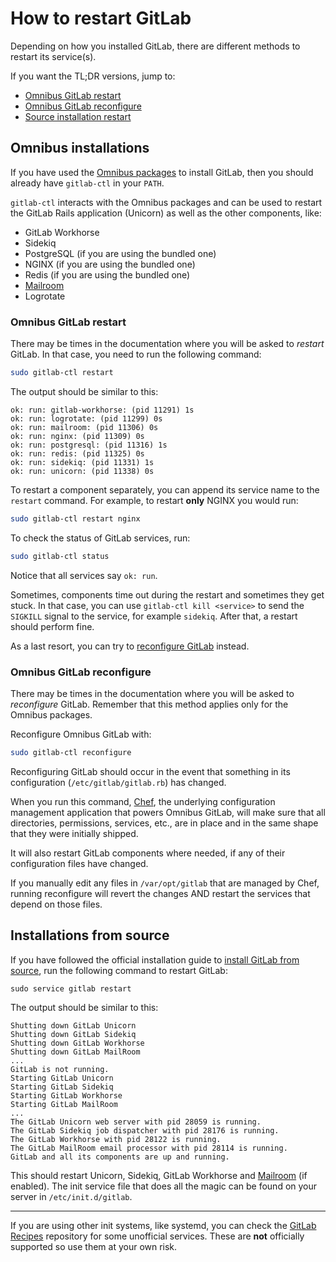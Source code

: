 # How to restart GitLab

Depending on how you installed GitLab, there are different methods to restart
its service(s).

If you want the TL;DR versions, jump to:

- [Omnibus GitLab restart](#omnibus-gitlab-restart)
- [Omnibus GitLab reconfigure](#omnibus-gitlab-reconfigure)
- [Source installation restart](#installations-from-source)

## Omnibus installations

If you have used the [Omnibus packages][omnibus-dl] to install GitLab, then
you should already have `gitlab-ctl` in your `PATH`.

`gitlab-ctl` interacts with the Omnibus packages and can be used to restart the
GitLab Rails application (Unicorn) as well as the other components, like:

- GitLab Workhorse
- Sidekiq
- PostgreSQL (if you are using the bundled one)
- NGINX (if you are using the bundled one)
- Redis (if you are using the bundled one)
- [Mailroom][]
- Logrotate

### Omnibus GitLab restart

There may be times in the documentation where you will be asked to _restart_
GitLab. In that case, you need to run the following command:

```bash
sudo gitlab-ctl restart
```

The output should be similar to this:

```
ok: run: gitlab-workhorse: (pid 11291) 1s
ok: run: logrotate: (pid 11299) 0s
ok: run: mailroom: (pid 11306) 0s
ok: run: nginx: (pid 11309) 0s
ok: run: postgresql: (pid 11316) 1s
ok: run: redis: (pid 11325) 0s
ok: run: sidekiq: (pid 11331) 1s
ok: run: unicorn: (pid 11338) 0s
```

To restart a component separately, you can append its service name to the
`restart` command. For example, to restart **only** NGINX you would run:

```bash
sudo gitlab-ctl restart nginx
```

To check the status of GitLab services, run:

```bash
sudo gitlab-ctl status
```

Notice that all services say `ok: run`.

Sometimes, components time out during the restart and sometimes they get stuck.
In that case, you can use `gitlab-ctl kill <service>` to send the `SIGKILL`
signal to the service, for example `sidekiq`. After that, a restart should
perform fine.

As a last resort, you can try to
[reconfigure GitLab](#omnibus-gitlab-reconfigure) instead.

### Omnibus GitLab reconfigure

There may be times in the documentation where you will be asked to _reconfigure_
GitLab. Remember that this method applies only for the Omnibus packages.

Reconfigure Omnibus GitLab with:

```bash
sudo gitlab-ctl reconfigure
```

Reconfiguring GitLab should occur in the event that something in its
configuration (`/etc/gitlab/gitlab.rb`) has changed.

When you run this command, [Chef], the underlying configuration management
application that powers Omnibus GitLab, will make sure that all directories,
permissions, services, etc., are in place and in the same shape that they were
initially shipped.

It will also restart GitLab components where needed, if any of their
configuration files have changed.

If you manually edit any files in `/var/opt/gitlab` that are managed by Chef,
running reconfigure will revert the changes AND restart the services that
depend on those files.

## Installations from source

If you have followed the official installation guide to [install GitLab from
source][install], run the following command to restart GitLab:

```
sudo service gitlab restart
```

The output should be similar to this:

```
Shutting down GitLab Unicorn
Shutting down GitLab Sidekiq
Shutting down GitLab Workhorse
Shutting down GitLab MailRoom
...
GitLab is not running.
Starting GitLab Unicorn
Starting GitLab Sidekiq
Starting GitLab Workhorse
Starting GitLab MailRoom
...
The GitLab Unicorn web server with pid 28059 is running.
The GitLab Sidekiq job dispatcher with pid 28176 is running.
The GitLab Workhorse with pid 28122 is running.
The GitLab MailRoom email processor with pid 28114 is running.
GitLab and all its components are up and running.
```

This should restart Unicorn, Sidekiq, GitLab Workhorse and [Mailroom][]
(if enabled). The init service file that does all the magic can be found on
your server in `/etc/init.d/gitlab`.

---

If you are using other init systems, like systemd, you can check the
[GitLab Recipes][gl-recipes] repository for some unofficial services. These are
**not** officially supported so use them at your own risk.


[omnibus-dl]: https://about.gitlab.com/downloads/ "Download the Omnibus packages"
[install]: ../install/installation.md "Documentation to install GitLab from source"
[mailroom]: ../incoming_email/README.md "Used for replying by email in GitLab issues and merge requests"
[chef]: https://www.chef.io/chef/ "Chef official website"
[src-service]: https://gitlab.com/gitlab-org/gitlab-ce/blob/master/lib/support/init.d/gitlab "GitLab init service file"
[gl-recipes]: https://gitlab.com/gitlab-org/gitlab-recipes/tree/master/init "GitLab Recipes repository"

